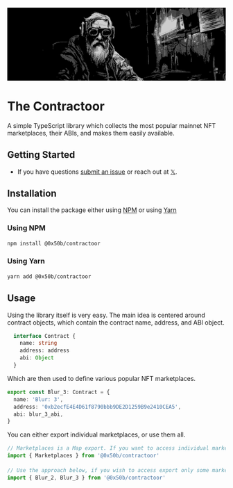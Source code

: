 <p align="center">
  <img src="./cover.png">
</p>

# The Contractoor

A simple TypeScript library which collects the most popular mainnet NFT marketplaces, their ABIs, and makes them easily available.

## Getting Started

- If you have questions [submit an issue](https://github.com/designoor/contractoor/issues) or reach out at [𝕏](https://x.com/0x50b).

## Installation

You can install the package either using [NPM](https://www.npmjs.com/package/@0x50b/contractoor) or using [Yarn](https://yarnpkg.com/package?q=contractoor&name=%400x50b%2Fcontractoor)

### Using NPM

```bash
npm install @0x50b/contractoor
```

### Using Yarn

```bash
yarn add @0x50b/contractoor
```

## Usage

Using the library itself is very easy. The main idea is centered around contract objects, which contain the contract name, address, and ABI object.

```TypeScript
  interface Contract {
    name: string
    address: address
    abi: Object
  }
```

Which are then used to define various popular NFT marketplaces.

```TypeScript
export const Blur_3: Contract = {
  name: 'Blur: 3',
  address: '0xb2ecfE4E4D61f8790bbb9DE2D1259B9e2410CEA5',
  abi: blur_3_abi,
}
```

You can either export individual marketplaces, or use them all.

```TypeScript
// Marketplaces is a Map export. If you want to access individual marketplaces, use Marketplaces.get('blur_2')
import { Marketplaces } from '@0x50b/contractoor'

// Use the approach below, if you wish to access export only some marketplaces.
import { Blur_2, Blur_3 } from '@0x50b/contractoor'
```
